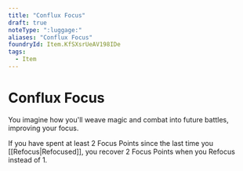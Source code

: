 ```yaml
---
title: "Conflux Focus"
draft: true
noteType: ":luggage:"
aliases: "Conflux Focus"
foundryId: Item.KfSXsrUeAV198IDe
tags:
  - Item
---
```


# Conflux Focus

You imagine how you'll weave magic and combat into future battles, improving your focus.

If you have spent at least 2 Focus Points since the last time you [[Refocus|Refocused]], you recover 2 Focus Points when you Refocus instead of 1.

